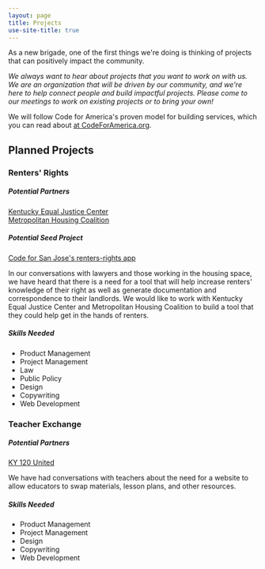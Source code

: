 ```yaml
---
layout: page
title: Projects
use-site-title: true
---
```


<div id="projects">
<p>As a new brigade, one of the first things we're doing is thinking of projects that can positively impact the community.</p>

<p><em>We always want to hear about projects that you want to work on with us. We are an organization that will be driven by our community, and we're here to help connect people and build impactful projects. Please come to our meetings to work on existing projects or to bring your own!</em></p>

<p>We will follow Code for America's proven model for building services, which you can read about <a href="https://www.codeforamerica.org/how">at CodeForAmerica.org</a>.</p>

<h2>Planned Projects</h2>

<h3>Renters' Rights</h3>
<h5>Potential Partners</h5>
<a href="https://www.kyequaljustice.org">Kentucky Equal Justice Center</a><br>
<a href="http://www.metropolitanhousing.org">Metropolitan Housing Coalition</a>
<h5>Potential Seed Project</h5>
<a href="https://github.com/codeforsanjose/renters-rights">Code for San Jose's renters-rights app</a>
<p>In our conversations with lawyers and those working in the housing space, we have heard that there is a need for a tool that will help increase renters' knowledge of their right as well as generate documentation and correspondence to their landlords. We would like to work with Kentucky Equal Justice Center and Metropolitan Housing Coalition to build a tool that they could help get in the hands of renters.</p>
<h5>Skills Needed</h5>
<ul>
	<li>Product Management</li>
	<li>Project Management</li>
	<li>Law</li>
	<li>Public Policy</li>
	<li>Design</li>
	<li>Copywriting</li>
	<li>Web Development</li>
</ul>

<h3>Teacher Exchange</h3>
<h5>Potential Partners</h5>
<a href="https://www.facebook.com/ky120united/">KY 120 United</a>
<p>We have had conversations with teachers about the need for a website to allow educators to swap materials, lesson plans, and other resources.</p>
<h5>Skills Needed</h5>
<ul>
	<li>Product Management</li>
	<li>Project Management</li>
	<li>Design</li>
	<li>Copywriting</li>
	<li>Web Development</li>
</ul>
</div>